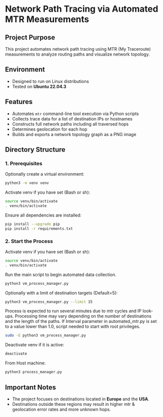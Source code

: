 # Network Path Tracing via Automated MTR Measurements

## Project Purpose
This project automates network path tracing using MTR (My Traceroute) measurements to analyze routing paths and visualize network topology.

## Environment
- Designed to run on Linux distributions
- Tested on **Ubuntu 22.04.3**

## Features
- Automates `mtr` command-line tool execution via Python scripts
- Collects trace data for a list of destination IPs or hostnames
- Constructs full network paths including all traversed hops
- Determines geolocation for each hop
- Builds and exports a network topology graph as a PNG image

## Directory Structure

### 1. Prerequisites

Optionally create a virtual environment:
```bash
python3 -m venv venv
```

Activate venv if you have set (Bash or sh):
```bash
source venv/bin/activate
. venv/bin/activate
```

Ensure all dependencies are installed:
```bash
pip install --upgrade pip
pip install -r requirements.txt
```

### 2. Start the Process

Activate venv if you have set (Bash or sh):
```bash
source venv/bin/activate
. venv/bin/activate
```

Run the main script to begin automated data collection.
```bash
python3 vm_process_manager.py
```
Optionally with a limit of destination targets (Default=5):
```bash
python3 vm_process_manager.py --limit 15
```

Process is expected to run several minutes due to mtr cycles and IP look-ups. 
Processing time may vary depending on the number of destinations and the length of the paths.
If Interval parameter in automated_mtr.py is set to a value lower than 1.0, script needed to start with root privileges.
```bash
sudo -E python3 vm_process_manager.py
```

Deactivate venv if it is active:
```bash
deactivate
```

From Host machine:
```bash
python3 process_manager.py
```

## Important Notes
- The project focuses on destinations located in **Europe** and the **USA**.
- Destinations outside these regions may result in higher mtr & geolocation error rates and more unknown hops.